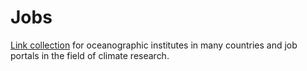 # Jobs

[Link collection](https://docs.google.com/spreadsheets/d/1LuocR6-B_cnW0U7FlQ48a_N8lWU6p1z1CPwG0YIMRdM/edit#gid=0) for oceanographic institutes in many countries and job portals in the field of climate research.
